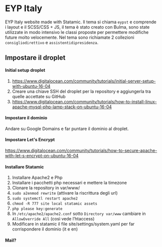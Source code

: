 # EYP Italy
EYP Italy website made with Statamic.
Il tema si chiama `eypst` e comprende i layout e il SCSS/CSS + JS, il tema è stato creato con Bulma,
sono state utilizzate in modo intensivo le classi proposte per permettere modifiche future molto velocemente.
Nel tema sono richiamate 2 collezioni `consigliodirettivo` e `assistentidipresidenza`.

## Impostare il droplet

#### Initial setup droplet
1. https://www.digitalocean.com/community/tutorials/initial-server-setup-with-ubuntu-16-04
2. Creare una chiave SSH del droplet per la repository e aggiungerla tra quelle accettate su GitHub
3. https://www.digitalocean.com/community/tutorials/how-to-install-linux-apache-mysql-php-lamp-stack-on-ubuntu-16-04

#### Impostare il dominio

Andare su Google Domains e far puntare il dominio al droplet.

#### Impostare Let's Encrypt

https://www.digitalocean.com/community/tutorials/how-to-secure-apache-with-let-s-encrypt-on-ubuntu-16-04

#### Installare Statamic

1. Installare Apache2 e Php
2. Installare i pacchetti php necessari e mettere la timezone
3. Clonare la repository in var/www/
4. `sudo a2enmod rewrite` (attivare la riscrittura degli url)
5. `sudo systemctl restart apache2`
6. `chmod -R 777 site local statamic assets`
7. `php please key:generate`
8. In `/etc/apache2/apache2.conf` sotto `Directory var/www` cambiare in `AllowOverride All` (così vede l’htaccess)
9. Modificare in statamic il file site/settings/system.yaml per far corrispondere il dominio (it e en)

#### Mail?
